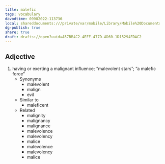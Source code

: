 ```yaml
---
title: malefic
tags: vocabulary
davodtime: 09082022-113736
local: shareddocuments:///private/var/mobile/Library/Mobile%20Documents/iCloud~md~obsidian/Documents/OBSHIDDIAN/drafts/A57BB4C2-4EFF-477D-AD60-1D15294FDAC2.md
dg-publish: true
share: true
draft: drafts://open?uuid=A57BB4C2-4EFF-477D-AD60-1D15294FDAC2
---
```



## Adjective

1. having or exerting a malignant influence; “malevolent stars”; “a malefic force”
	- Synonyms
		- malevolent
		- malign
		- evil
	- Similar to
		- maleficent
	- Related
		- malignity
		- malignancy
		- malignance
		- malevolence
		- malevolency
		- malice
		- malevolence
		- malevolency
		- malice

